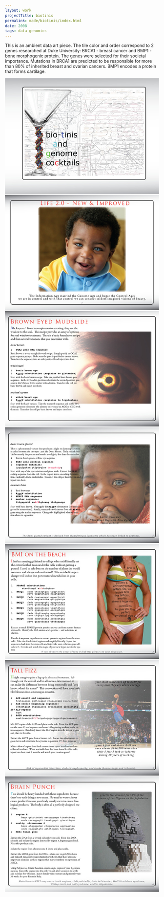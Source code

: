 ```yaml
---
layout: work
projectTitle: biotinis
permalink: made/biotinis/index.html
date: 2008
tags: data genomics 
---
```


This is an ambient data art piece. The tile color and order correspond to 2 genes researched at Duke University: BRCA1 - breast cancer and BMP1 - bone morphogenic protein. The genes were selected for their societal importance. Mutations in BRCA1 are predicted to be responsible for more than 80% of inherited breast and ovarian cancers. BMP1 encodes a protein that forms cartilage. 

![figure 1][img01]
![figure 2][img02]
![figure 3][img03]
![figure 4][img04]
![figure 5][img05]
![figure 6][img06]
![figure 7][img07]

[img01]: /img/biotinis-wo-01.jpg
[img02]: /img/biotinis-wo-02.jpg
[img03]: /img/biotinis-wo-03.jpg
[img04]: /img/biotinis-wo-04.jpg
[img05]: /img/biotinis-wo-05.jpg
[img06]: /img/biotinis-wo-06.jpg
[img07]: /img/biotinis-wo-07.jpg
